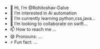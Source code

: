 - 👋 Hi, I’m @Rohitoshav-Dalve
- 👀 I’m interested in Ai automation
- 🌱 I’m currently learning python,css,java...
- 💞️ I’m looking to collaborate on swift...
- 📫 How to reach me ...
- 😄 Pronouns: ...
- ⚡ Fun fact: ...

<!---
Rohitoshav-Dalve/Rohitoshav-Dalve is a ✨ special ✨ repository because its `README.md` (this file) appears on your GitHub profile.
You can click the Preview link to take a look at your changes.
--->
